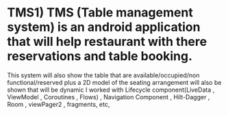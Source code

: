 # TMS1) TMS (Table management system) is an android application that will help restaurant with there reservations and table booking.
This system will also show the table that are available/occupied/non functional/reserved plus a 2D model of the seating arrangement will also be shown that will be dynamic
I worked with Lifecycle component(LiveData , ViewModel , Coroutines , Flows) , Navigation Component , Hilt-Dagger , Room , viewPager2 , fragments, etc,
